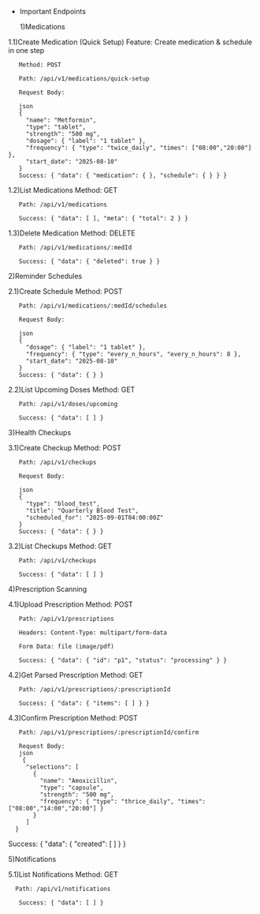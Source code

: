 * Important Endpoints

  1)Medications
  
1.1)Create Medication (Quick Setup)
       Feature: Create medication & schedule in one step

       Method: POST

       Path: /api/v1/medications/quick-setup

       Request Body:

       json
       {
         "name": "Metformin",
         "type": "tablet",
         "strength": "500 mg",
         "dosage": { "label": "1 tablet" },
         "frequency": { "type": "twice_daily", "times": ["08:00","20:00"] },
         "start_date": "2025-08-10"
       }
       Success: { "data": { "medication": { }, "schedule": { } } }

1.2)List Medications
       Method: GET

       Path: /api/v1/medications

       Success: { "data": [ ], "meta": { "total": 2 } }

1.3)Delete Medication
       Method: DELETE

       Path: /api/v1/medications/:medId

       Success: { "data": { "deleted": true } }


2)Reminder Schedules

2.1)Create Schedule
       Method: POST

       Path: /api/v1/medications/:medId/schedules

       Request Body:

       json
       {
         "dosage": { "label": "1 tablet" },
         "frequency": { "type": "every_n_hours", "every_n_hours": 8 },
         "start_date": "2025-08-10"
       }
       Success: { "data": { } }

2.2)List Upcoming Doses
       Method: GET

       Path: /api/v1/doses/upcoming

       Success: { "data": [ ] }


3)Health Checkups

3.1)Create Checkup
       Method: POST

       Path: /api/v1/checkups

       Request Body:

       json
       {
         "type": "blood_test",
         "title": "Quarterly Blood Test",
         "scheduled_for": "2025-09-01T04:00:00Z"
       }
       Success: { "data": { } }

3.2)List Checkups
       Method: GET

       Path: /api/v1/checkups

       Success: { "data": [ ] }


4)Prescription Scanning

4.1)Upload Prescription
       Method: POST

       Path: /api/v1/prescriptions

       Headers: Content-Type: multipart/form-data

       Form Data: file (image/pdf)

       Success: { "data": { "id": "p1", "status": "processing" } }

4.2)Get Parsed Prescription
       Method: GET

       Path: /api/v1/prescriptions/:prescriptionId

       Success: { "data": { "items": [ ] } }

4.3)Confirm Prescription
       Method: POST

       Path: /api/v1/prescriptions/:prescriptionId/confirm

       Request Body:
       json
        {
         "selections": [
           {
             "name": "Amoxicillin",
             "type": "capsule",
             "strength": "500 mg",
             "frequency": { "type": "thrice_daily", "times": ["08:00","14:00","20:00"] }
           }
         ]
      }

Success: { "data": { "created": [ ] } }


5)Notifications

5.1)List Notifications
       Method: GET

      Path: /api/v1/notifications

       Success: { "data": [ ] }














